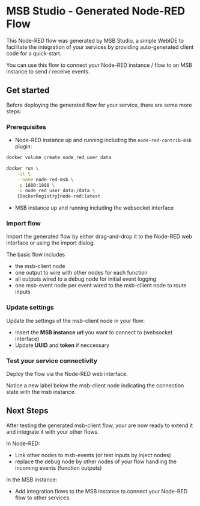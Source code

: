 # MSB Studio - Generated Node-RED Flow

This Node-RED flow was generated by MSB Studio, a simple WebIDE to facilitate the integration of your services by providing auto-generated client code for a quick-start.

You can use this flow to connect your Node-RED instance / flow to an MSB instance to send / receive events.

## Get started

Before deploying the generated flow for your service, there are some more steps:

### Prerequisites

- Node-RED instance up and running including the ``node-red-contrib-msb`` plugin:
```sh
docker volume create node_red_user_data

docker run \
    -it \
    --name node-red-msb \
    -p 1880:1880 \
    -v node_red_user_data:/data \
    {DockerRegistry}node-red:latest
```
- MSB instance up and running including the websocket interface

### Import flow

Import the generated flow by either drag-and-drop it to the Node-RED web interface or using the import dialog.

The basic flow includes
- the msb-client node
- one output to wire with other nodes for each function
- all outputs wired to a debug node for initial event logging
- one msb-event node per event wired to the msb-cllient node to route inputs

### Update settings

Update the settings of the msb-client node in your flow:
- Insert the __MSB instance url__ you want to connect to (websocket interface)
- Update __UUID__ and __token__ if neccessary

### Test your service connectivity

Deploy the flow via the Node-RED web interface.

Notice a new label below the msb-client node indicating the connection state with the msb instance.

## Next Steps

After testing the generated msb-client flow, your are now ready to extend it and integrate it with your other flows.

In Node-RED:
- Link other nodes to msb-events (or test inputs by inject nodes)
- replace the debug node by other nodes of your flow handling the incoming events (function outputs)

In the MSB instance:
- Add integration flows to the MSB instance to connect your Node-RED flow to other services.
